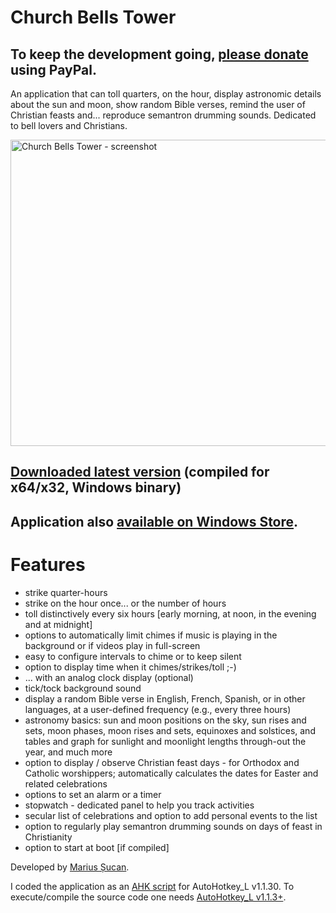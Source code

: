 <h1>Church Bells Tower</h1>

<h2>To keep the development going, <a href="https://www.paypal.me/MariusSucan/15">please donate</a> using PayPal.</h2>

<p>An application that can toll quarters, on the hour, display astronomic details about the sun and moon, show random Bible verses, remind the user of Christian feasts and... reproduce semantron drumming sounds. Dedicated to bell lovers and Christians.</p>

<p width="620" height="490"><img width="620" height="490" alt="Church Bells Tower - screenshot" src="https://files.sucan.ro/marius/blog/ahk-scripts/images/bells-tower-screenshot.jpg"></p>

<h2><a href="https://files.sucan.ro/marius/blog/ahk-scripts/bells-tower.zip">Downloaded latest version</a> (compiled for x64/x32, Windows binary)</h2>

<h2>Application also <a href="https://www.microsoft.com/en-us/p/church-bells-tower/9pfqbhn18h4k">available on Windows Store</a>.</h2>

<h1>Features</h1>

<ul>
<li>strike quarter-hours</li>
<li>strike on the hour once... or the number of hours</li>
<li>toll distinctively every six hours [early morning, at noon, in the evening and at midnight]</li>
<li>options to automatically limit chimes if music is playing in the background or if videos play in full-screen</li>
<li>easy to configure intervals to chime or to keep silent</li>
<li>option to display time when it chimes/strikes/toll ;-)</li>
<li>... with an analog clock display (optional)</li>
<li>tick/tock background sound</li>
<li>display a random Bible verse in English, French, Spanish, or in other languages, at a user-defined frequency (e.g., every three hours)</li>
<li>astronomy basics: sun and moon positions on the sky, sun rises and sets, moon phases, moon rises and sets, equinoxes and solstices, and tables and graph for sunlight and moonlight lengths through-out the year, and much more</li>
<li>option to display / observe Christian feast days - for Orthodox and Catholic worshippers; automatically calculates the dates for Easter and related celebrations</li>
<li>options to set an alarm or a timer</li>
<li>stopwatch - dedicated panel to help you track activities</li>
<li>secular list of celebrations and option to add personal events to the list</li>
<li>option to regularly play semantron drumming sounds on days of feast in Christianity</li>
<li>option to start at boot [if compiled]</li>
</ul> 

<p>Developed by <a href="https://marius.sucan.ro/">Marius Șucan</a>.</p>

<p>I coded the application as an <a href="https://autohotkey.com/">AHK script</a> for AutoHotkey_L v1.1.30. To execute/compile the source code one needs <a href="https://www.autohotkey.com/">AutoHotkey_L v1.1.3+</a>.</p>
